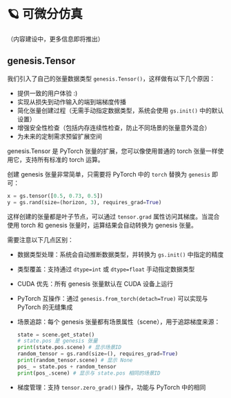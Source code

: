 # 🪐 可微分仿真

（内容建设中，更多信息即将推出）

## genesis.Tensor

我们引入了自己的张量数据类型 `genesis.Tensor()`，这样做有以下几个原因：

- 提供一致的用户体验 :)
- 实现从损失到动作输入的端到端梯度传播
- 简化张量创建过程（无需手动指定数据类型，系统会使用 `gs.init()` 中的默认设置）
- 增强安全性检查（包括内存连续性检查，防止不同场景的张量意外混合）
- 为未来的定制需求预留扩展空间

genesis.Tensor 是 PyTorch 张量的扩展，您可以像使用普通的 torch 张量一样使用它，支持所有标准的 torch 运算。

创建 genesis 张量非常简单，只需要将 PyTorch 中的 `torch` 替换为 `genesis` 即可：

```python
x = gs.tensor([0.5, 0.73, 0.5])
y = gs.rand(size=(horizon, 3), requires_grad=True)
```

这样创建的张量都是叶子节点，可以通过 `tensor.grad` 属性访问其梯度。当混合使用 torch 和 genesis 张量时，运算结果会自动转换为 genesis 张量。

需要注意以下几点区别：

- 数据类型处理：系统会自动推断数据类型，并转换为 `gs.init()` 中指定的精度
- 类型覆盖：支持通过 `dtype=int` 或 `dtype=float` 手动指定数据类型
- CUDA 优先：所有 genesis 张量默认在 CUDA 设备上运行
- PyTorch 互操作：通过 `genesis.from_torch(detach=True)` 可以实现与 PyTorch 的无缝集成
- 场景追踪：每个 genesis 张量都有场景属性（scene），用于追踪梯度来源：

    ```python
    state = scene.get_state()
    # state.pos 是 genesis 张量
    print(state.pos.scene) # 显示场景ID
    random_tensor = gs.rand(size=(), requires_grad=True)
    print(random_tensor.scene) # 显示 None
    pos_ = state.pos + random_tensor
    print(pos_.scene) # 显示与 state.pos 相同的场景ID
    ```

- 梯度管理：支持 `tensor.zero_grad()` 操作，功能与 PyTorch 中的相同
